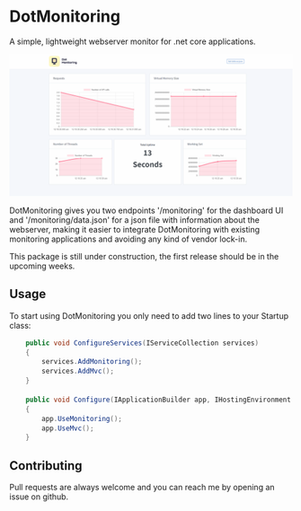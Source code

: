 # DotMonitoring

A simple, lightweight webserver monitor for .net core applications.

![Alt Text](/docs/dashboard-ui.gif)

DotMonitoring gives you two endpoints '/monitoring' for the dashboard UI and '/monitoring/data.json' for a json file with information about the webserver, making it easier to integrate DotMonitoring with existing monitoring applications and avoiding any kind of vendor lock-in.

This package is still under construction, the first release should be in the upcoming weeks.

## Usage

To start using DotMonitoring you only need to add two lines to your Startup class:

```csharp
    public void ConfigureServices(IServiceCollection services)
    {
        services.AddMonitoring();
        services.AddMvc();
    }

    public void Configure(IApplicationBuilder app, IHostingEnvironment env)
    {
        app.UseMonitoring();
        app.UseMvc();
    }
```

## Contributing

Pull requests are always welcome and you can reach me by opening an issue on github.
